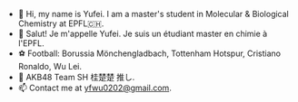 - 👋 Hi, my name is Yufei. I am a master's student in Molecular & Biological Chemistry at EPFL🇨🇭. 
- 👋 Salut! Je m'appelle Yufei. Je suis un étudiant master en chimie à l'EPFL.
- ⚽️ Football: Borussia Mönchengladbach, Tottenham Hotspur, Cristiano Ronaldo, Wu Lei. 
- 🐇 AKB48 Team SH 桂楚楚 推し. 
- 📫 Contact me at yfwu0202@gmail.com. 

